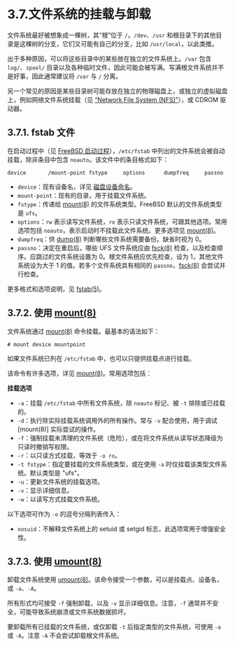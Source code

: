 # 3.7.文件系统的挂载与卸载

文件系统最好被想象成一棵树，其“根”位于 `/`。`/dev`、`/usr` 和根目录下的其他目录是这棵树的分支，它们又可能有自己的分支，比如 `/usr/local`，以此类推。

出于多种原因，可以将这些目录中的某些放在独立的文件系统上。`/var` 包含 `log/`、`spool/` 目录以及各种临时文件，因此可能会被写满。写满根文件系统并不是好事，因此通常建议将 `/var` 与 `/` 分离。

另一个常见的原因是某些目录树可能存放在独立的物理磁盘上，或独立的虚拟磁盘上，例如网络文件系统挂载（见 [“Network File System (NFS)”](https://docs.freebsd.org/en/books/handbook/network-servers/#network-nfs)），或 CDROM 驱动器。

## 3.7.1. fstab 文件

在启动过程中（见 [FreeBSD 启动过程](https://docs.freebsd.org/en/books/handbook/boot/#boot)），`/etc/fstab` 中列出的文件系统会被自动挂载，除非条目中包含 `noauto`。该文件中的条目格式如下：

```
device       /mount-point fstype     options      dumpfreq     passno
```

- `device`：现有设备名，详见 [磁盘设备命名](https://docs.freebsd.org/en/books/handbook/basics/#disks-naming)。
- `mount-point`：现有的目录，用于挂载文件系统。
- `fstype`：传递给 [mount(8)](https://man.freebsd.org/cgi/man.cgi?query=mount&sektion=8&format=html) 的文件系统类型。FreeBSD 默认的文件系统类型是 `ufs`。
- `options`：`rw` 表示读写文件系统，`ro` 表示只读文件系统，可跟其他选项。常用选项包括 `noauto`，表示启动时不挂载此文件系统。更多选项见 [mount(8)](https://man.freebsd.org/cgi/man.cgi?query=mount&sektion=8&format=html)。
- `dumpfreq`：供 [dump(8)](https://man.freebsd.org/cgi/man.cgi?query=dump&sektion=8&format=html) 判断哪些文件系统需要备份。缺省时视为 0。
- `passno`：决定在重启后，哪些 UFS 文件系统应由 [fsck(8)](https://man.freebsd.org/cgi/man.cgi?query=fsck&sektion=8&format=html) 检查，以及检查顺序。应跳过的文件系统设置为 0。根文件系统应优先检查，设为 1，其他文件系统设为大于 1 的值。若多个文件系统具有相同的 `passno`，[fsck(8)](https://man.freebsd.org/cgi/man.cgi?query=fsck&sektion=8&format=html) 会尝试并行检查。

更多格式和选项说明，见 [fstab(5)](https://man.freebsd.org/cgi/man.cgi?query=fstab&sektion=5&format=html)。

## 3.7.2. 使用 [mount(8)](https://man.freebsd.org/cgi/man.cgi?query=mount&sektion=8&format=html)

文件系统通过 [mount(8)](https://man.freebsd.org/cgi/man.cgi?query=mount&sektion=8&format=html) 命令挂载。最基本的语法如下：

```
# mount device mountpoint
```

如果文件系统已列在 `/etc/fstab` 中，也可以只提供挂载点进行挂载。

该命令有许多选项，详见 [mount(8)](https://man.freebsd.org/cgi/man.cgi?query=mount&sektion=8&format=html)。常用选项包括：

**挂载选项**

- `-a`：挂载 `/etc/fstab` 中所有文件系统，除 `noauto` 标记、被 `-t` 排除或已挂载的。
- `-d`：执行除实际挂载系统调用外的所有操作。常与 `-v` 配合使用，用于调试 [mount(8)] 实际尝试的操作。
- `-f`：强制挂载未清理的文件系统（危险），或在将文件系统从读写状态降级为只读时撤销写权限。
- `-r`：以只读方式挂载，等效于 `-o ro`。
- `-t fstype`：指定要挂载的文件系统类型，或在使用 `-a` 时仅挂载该类型文件系统。默认类型是 "ufs"。
- `-u`：更新文件系统的挂载选项。
- `-v`：显示详细信息。
- `-w`：以读写方式挂载文件系统。

以下选项可作为 `-o` 的逗号分隔列表传入：

- `nosuid`：不解释文件系统上的 setuid 或 setgid 标志，此选项常用于增强安全性。

## 3.7.3. 使用 [umount(8)](https://man.freebsd.org/cgi/man.cgi?query=umount&sektion=8&format=html)

卸载文件系统使用 [umount(8)](https://man.freebsd.org/cgi/man.cgi?query=umount&sektion=8&format=html)。该命令接受一个参数，可以是挂载点、设备名，或 `-a`、`-A`。

所有形式均可接受 `-f` 强制卸载，以及 `-v` 显示详细信息。注意，`-f` 通常并不安全，可能导致系统崩溃或文件系统数据损坏。

要卸载所有已挂载的文件系统，或仅卸载 `-t` 后指定类型的文件系统，可使用 `-a` 或 `-A`。注意 `-A` 不会尝试卸载根文件系统。
